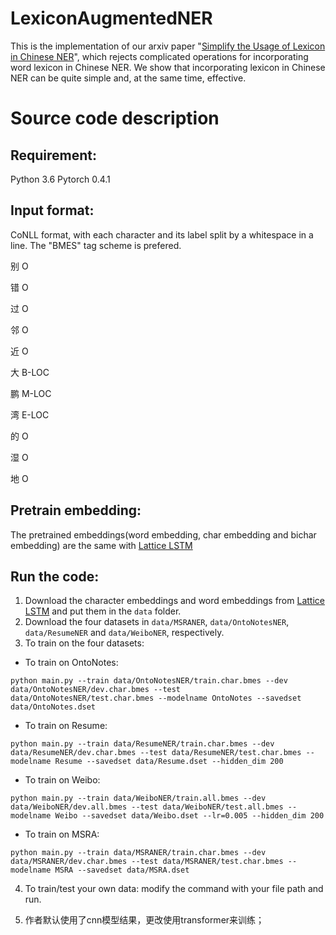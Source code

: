 # LexiconAugmentedNER
This is the implementation of our arxiv paper "[Simplify the Usage of Lexicon in Chinese NER](https://arxiv.org/pdf/1908.05969.pdf)", which rejects complicated operations for incorporating word lexicon in Chinese NER. We show that incorporating lexicon in Chinese NER can be quite simple and, at the same time, effective.

# Source code description
## Requirement:
Python 3.6
Pytorch 0.4.1

## Input format:
CoNLL format, with each character and its label split by a whitespace in a line. The "BMES" tag scheme is prefered.

别 O 

错 O

过 O

邻 O

近 O

大 B-LOC

鹏 M-LOC

湾 E-LOC

的 O

湿 O

地 O

## Pretrain embedding:
The pretrained embeddings(word embedding, char embedding and bichar embedding) are the same with [Lattice LSTM](https://www.aclweb.org/anthology/P18-1144)

## Run the code:
1. Download the character embeddings and word embeddings from [Lattice LSTM](https://github.com/jiesutd/LatticeLSTM) and put them in the `data` folder.
2. Download the four datasets in `data/MSRANER`, `data/OntoNotesNER`, `data/ResumeNER` and `data/WeiboNER`, respectively.
3. To train on the four datasets:

- To train on OntoNotes:

`python main.py --train data/OntoNotesNER/train.char.bmes --dev data/OntoNotesNER/dev.char.bmes --test data/OntoNotesNER/test.char.bmes --modelname OntoNotes --savedset data/OntoNotes.dset `

- To train on Resume:

`python main.py --train data/ResumeNER/train.char.bmes --dev data/ResumeNER/dev.char.bmes --test data/ResumeNER/test.char.bmes --modelname Resume --savedset data/Resume.dset --hidden_dim 200`

- To train on Weibo:

`python main.py --train data/WeiboNER/train.all.bmes --dev data/WeiboNER/dev.all.bmes --test data/WeiboNER/test.all.bmes --modelname Weibo --savedset data/Weibo.dset --lr=0.005 --hidden_dim 200`

- To train on MSRA:

`python main.py --train data/MSRANER/train.char.bmes --dev data/MSRANER/dev.char.bmes --test data/MSRANER/test.char.bmes --modelname MSRA --savedset data/MSRA.dset`

4. To train/test your own data: modify the command with your file path and run.

5. 作者默认使用了cnn模型结果，更改使用transformer来训练；
